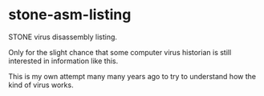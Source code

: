 # stone-asm-listing

STONE virus disassembly listing.

Only for the slight chance that some computer virus historian
is still interested in information like this.

This is my own attempt many many years ago to try to understand
how the kind of virus works.
